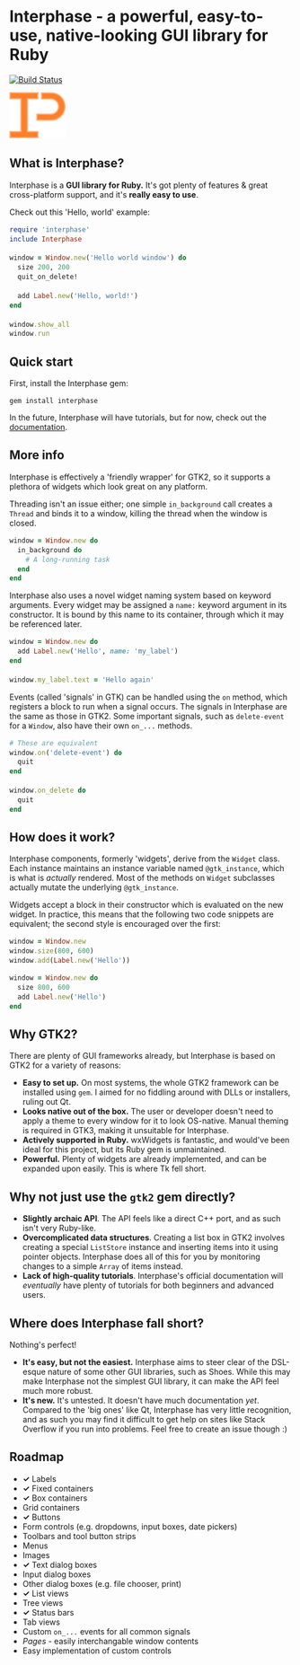 # Interphase - a powerful, easy-to-use, native-looking GUI library for Ruby
[![Build Status](https://travis-ci.org/OrangeFlash81/Interphase.svg?branch=master)](https://travis-ci.org/OrangeFlash81/Interphase)

![Logo](img/logo_small.png)

## What is Interphase?
Interphase is a **GUI library for Ruby.** It's got plenty of features & great
cross-platform support, and it's **really easy to use**.

Check out this 'Hello, world' example:

```ruby
require 'interphase'
include Interphase

window = Window.new('Hello world window') do
  size 200, 200
  quit_on_delete!

  add Label.new('Hello, world!')
end

window.show_all
window.run
```

## Quick start
First, install the Interphase gem:

```
gem install interphase
```

In the future, Interphase will have tutorials, but for now, check out the
[documentation](http://www.rubydoc.info/github/OrangeFlash81/Interphase/).

## More info

Interphase is effectively a 'friendly wrapper' for GTK2, so it supports a
plethora of widgets which look great on any platform.

Threading isn't an issue either; one simple `in_background` call creates a 
`Thread` and binds it to a window, killing the thread when the window is closed.

```ruby
window = Window.new do
  in_background do
    # A long-running task
  end
end
```

Interphase also uses a novel widget naming system based on keyword arguments.
Every widget may be assigned a `name:` keyword argument in its constructor.
It is bound by this name to its container, through which it may be referenced
later. 

```ruby
window = Window.new do
  add Label.new('Hello', name: 'my_label')
end

window.my_label.text = 'Hello again'
```

Events (called 'signals' in GTK) can be handled using the `on` method, which
registers a block to run when a signal occurs. The signals in Interphase are the
same as those in GTK2. Some important signals, such as `delete-event` for a
`Window`, also have their own `on_...` methods.

```ruby
# These are equivalent
window.on('delete-event') do
  quit
end

window.on_delete do
  quit
end
```

## How does it work?
Interphase components, formerly 'widgets', derive from the `Widget` class. Each
instance maintains an instance variable named `@gtk_instance`, which is what
is *actually* rendered. Most of the methods on `Widget` subclasses actually
mutate the underlying `@gtk_instance`.

Widgets accept a block in their constructor which is evaluated on the new widget.
In practice, this means that the following two code snippets are equivalent;
the second style is encouraged over the first:

```ruby
window = Window.new
window.size(800, 600)
window.add(Label.new('Hello'))
```

```ruby
window = Window.new do
  size 800, 600
  add Label.new('Hello')
end
```

## Why GTK2?
There are plenty of GUI frameworks already, but Interphase is based on GTK2 for
a variety of reasons:

  - **Easy to set up.** On most systems, the whole GTK2 framework can be
    installed using `gem`. I aimed for no fiddling around with DLLs or
    installers, ruling out Qt.
  - **Looks native out of the box.** The user or developer doesn't need to
    apply a theme to every window for it to look OS-native. Manual theming is
    required in GTK3, making it unsuitable for Interphase.
  - **Actively supported in Ruby.** wxWidgets is fantastic, and would've been
    ideal for this project, but its Ruby gem is unmaintained.
  - **Powerful.** Plenty of widgets are already implemented, and can be 
    expanded upon easily. This is where Tk fell short.

## Why not just use the `gtk2` gem directly?
  - **Slightly archaic API**. The API feels like a direct C++ port, and as such
    isn't very Ruby-like.
  - **Overcomplicated data structures**. Creating a list box in GTK2 involves
    creating a special `ListStore` instance and inserting items into it using
    pointer objects. Interphase does all of this for you by monitoring changes
    to a simple `Array` of items instead.
  - **Lack of high-quality tutorials**. Interphase's official documentation
    will *eventually* have plenty of tutorials for both beginners and advanced
    users.  

## Where does Interphase fall short?
Nothing's perfect!

  - **It's easy, but not the easiest.** Interphase aims to steer clear of the
    DSL-esque nature of some other GUI libraries, such as Shoes. While this may
    make Interphase not the simplest GUI library, it can make the API feel much
    more robust.
  - **It's new.** It's untested. It doesn't have much documentation *yet*.
    Compared to the 'big ones' like Qt, Interphase has very little recognition,
    and as such you may find it difficult to get help on sites like Stack
    Overflow if you run into problems. Feel free to create an issue though :)

## Roadmap

- **✓** Labels
- **✓** Fixed containers
- **✓** Box containers
- Grid containers
- **✓** Buttons
- Form controls (e.g. dropdowns, input boxes, date pickers)
- Toolbars and tool button strips
- Menus
- Images
- **✓** Text dialog boxes
- Input dialog boxes
- Other dialog boxes (e.g. file chooser, print)
- **✓** List views
- Tree views
- **✓** Status bars
- Tab views
- Custom `on_...` events for all common signals
- *Pages* - easily interchangable window contents
- Easy implementation of custom controls